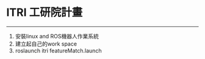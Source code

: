 # ITRI 工研院計畫
---
1. 安裝linux and ROS機器人作業系統
2. 建立起自己的work space
3. roslaunch itri featureMatch.launch 
